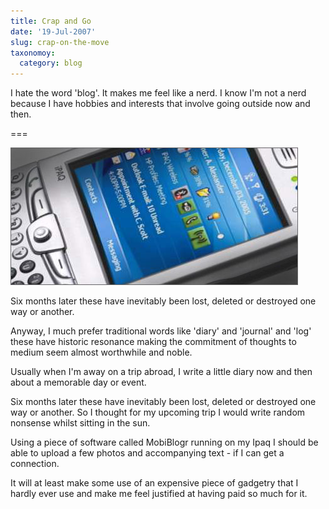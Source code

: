 ```yaml
---
title: Crap and Go
date: '19-Jul-2007'
slug: crap-on-the-move
taxonomoy:
  category: blog
---
```


I hate the word 'blog'.  It makes me feel like a nerd.  I know I'm not a nerd because I have hobbies and interests that involve going outside now and then.

===

![Crap and Go](bloggo2.jpg)

Six months later these have inevitably been lost, deleted or destroyed one way or another.

Anyway, I much prefer traditional words like 'diary' and 'journal' and 'log' these have historic resonance making the commitment of thoughts to medium seem almost worthwhile and noble.

Usually when I'm away on a trip abroad, I write a little diary now and then about a memorable day or event.

Six months later these have inevitably been lost, deleted or destroyed one way or another.   So I thought for my upcoming trip I would write random nonsense whilst sitting in the sun.

Using a piece of software called MobiBlogr running on my Ipaq I should be able to upload a few photos and accompanying text - if I can get a connection.

It will at least make some use of an expensive piece of gadgetry that I hardly ever use and make me feel justified at having paid so much for it.

